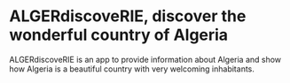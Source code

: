 # ALGERdiscoveRIE, discover the wonderful country of Algeria
ALGERdiscoveRIE is an app to provide information about Algeria and show how Algeria is a beautiful country with very welcoming inhabitants.

